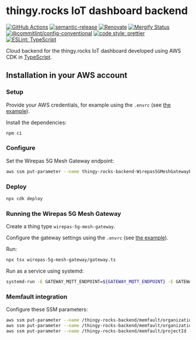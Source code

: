 # thingy.rocks IoT dashboard backend

[![GitHub Actions](https://github.com/NordicPlayground/thingy-rocks-cloud-aws-js/workflows/Test%20and%20Release/badge.svg)](https://github.com/NordicPlayground/thingy-rocks-cloud-aws-js/actions)
[![semantic-release](https://img.shields.io/badge/%20%20%F0%9F%93%A6%F0%9F%9A%80-semantic--release-e10079.svg)](https://github.com/semantic-release/semantic-release)
[![Renovate](https://img.shields.io/badge/renovate-enabled-brightgreen.svg)](https://renovatebot.com)
[![Mergify Status](https://img.shields.io/endpoint.svg?url=https://gh.mergify.io/badges/NordicPlayground/thingy-rocks-cloud-aws-js)](https://mergify.io)
[![@commitlint/config-conventional](https://img.shields.io/badge/%40commitlint-config--conventional-brightgreen)](https://github.com/conventional-changelog/commitlint/tree/master/@commitlint/config-conventional)
[![code style: prettier](https://img.shields.io/badge/code_style-prettier-ff69b4.svg)](https://github.com/prettier/prettier/)
[![ESLint: TypeScript](https://img.shields.io/badge/ESLint-TypeScript-blue.svg)](https://github.com/typescript-eslint/typescript-eslint)

Cloud backend for the thingy.rocks IoT dashboard developed using AWS CDK in
[TypeScript](https://www.typescriptlang.org/).

## Installation in your AWS account

### Setup

Provide your AWS credentials, for example using the `.envrc` (see
[the example](./envrc.example)).

Install the dependencies:

```bash
npm ci
```

### Configure

Set the Wirepas 5G Mesh Gateway endpoint:

```bash
aws ssm put-parameter --name thingy-rocks-backend-Wirepas5GMeshGatewayEndpoint --type String --value $GATEWAY_MQTT_ENDPOINT
```

### Deploy

```bash
npx cdk deploy
```

### Running the Wirepas 5G Mesh Gateway

Create a thing type `wirepas-5g-mesh-gateway`.

Configure the gateway settings using the `.envrc` (see
[the example](./envrc.example)).

Run:

```bash
npx tsx wirepas-5g-mesh-gateway/gateway.ts
```

Run as a service using systemd:

```bash
systemd-run -E GATEWAY_MQTT_ENDPOINT=${GATEWAY_MQTT_ENDPOINT} -E GATEWAY_AWS_ACCESS_KEY_ID=${GATEWAY_AWS_ACCESS_KEY_ID} -E GATEWAY_REGION=${GATEWAY_REGION} -E GATEWAY_AWS_SECRET_ACCESS_KEY=${GATEWAY_AWS_SECRET_ACCESS_KEY} --working-directory ${PWD} npx tsx wirepas-5g-mesh-gateway/gateway.ts
```

### Memfault integration

Configure these SSM parameters:

```bash
aws ssm put-parameter --name /thingy-rocks-backend/memfault/organizationAuthToken --type String --value <Memfault Organization Auth Token>
aws ssm put-parameter --name /thingy-rocks-backend/memfault/organizationId --type String --value <Memfault Organization ID>
aws ssm put-parameter --name /thingy-rocks-backend/memfault/projectId --type String --value <Memfault Project ID>
```
